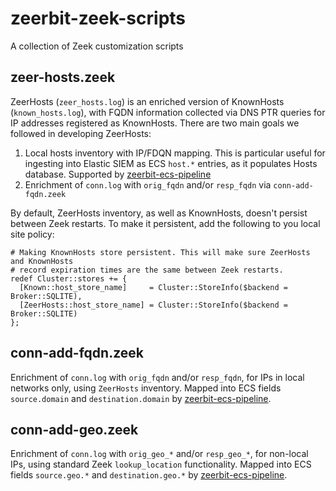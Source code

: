 # zeerbit-zeek-scripts
A collection of Zeek customization scripts

## zeer-hosts.zeek
ZeerHosts (`zeer_hosts.log`) is an enriched version of KnownHosts (`known_hosts.log`), with FQDN information collected via DNS PTR queries for IP addresses registered as KnownHosts. There are two main goals we followed in developing ZeerHosts:

1. Local hosts inventory with IP/FDQN mapping. This is particular useful for ingesting into Elastic SIEM as ECS `host.*` entries, as it populates Hosts database. Supported by [zeerbit-ecs-pipeline](https://github.com/ZeerBit/zeerbit-ecs-pipeline)
2. Enrichment of `conn.log` with `orig_fqdn` and/or `resp_fqdn` via `conn-add-fqdn.zeek`

By default, ZeerHosts inventory, as well as KnownHosts, doesn't persist between Zeek restarts. To make it persistent, add the following to you local site policy:

    # Making KnownHosts store persistent. This will make sure ZeerHosts and KnownHosts 
    # record expiration times are the same between Zeek restarts.
    redef Cluster::stores += {
      [Known::host_store_name]     = Cluster::StoreInfo($backend = Broker::SQLITE),
      [ZeerHosts::host_store_name] = Cluster::StoreInfo($backend = Broker::SQLITE)
    };


## conn-add-fqdn.zeek
Enrichment of `conn.log` with `orig_fqdn` and/or `resp_fqdn`, for IPs in local networks only, using `ZeerHosts` inventory. Mapped into ECS fields `source.domain` and `destination.domain` by [zeerbit-ecs-pipeline](https://github.com/ZeerBit/zeerbit-ecs-pipeline).

## conn-add-geo.zeek
Enrichment of `conn.log` with `orig_geo_*` and/or `resp_geo_*`, for non-local IPs, using standard Zeek `lookup_location` functionality. Mapped into ECS fields `source.geo.*` and `destination.geo.*` by [zeerbit-ecs-pipeline](https://github.com/ZeerBit/zeerbit-ecs-pipeline).
